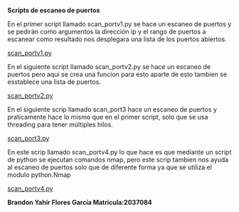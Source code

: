 **Scripts de escaneo de puertos**


En el primer script llamado scan_portv1.py se hace un escaneo de puertos y se pedirán como argumentos la dirección ip y el rango de puertos a escanear como resultado nos
desplegara una lista de los puertos abiertos.

[scan_portv1.py]()


En el siguiente script llamado scan_portv2.py se hace un escaneo de puertos pero aqui se crea una funcion para esto aparte de esto tambien se esstablece una lista de puertos.

[scan_portv2.py]()


En el siguiente scrip llamado scan_port3 hace un escaneo de puertos y praticamente hace lo mismo que en el primer script, solo que se usa threading para tener múltiples hilos. 

[scan_port3.py]()


En este scrip llamado scan_portv4.py lo que hace es que mediante un script de python se ejecutan comandos nmap, pero este scrip tambien nos ayuda al escaneo de puertos solo que 
de diferente forma ya que se utiliza el modulo python.Nmap

[scan_portv4.py]()


**Brandon Yahir Flores García     Matricula:2037084**
